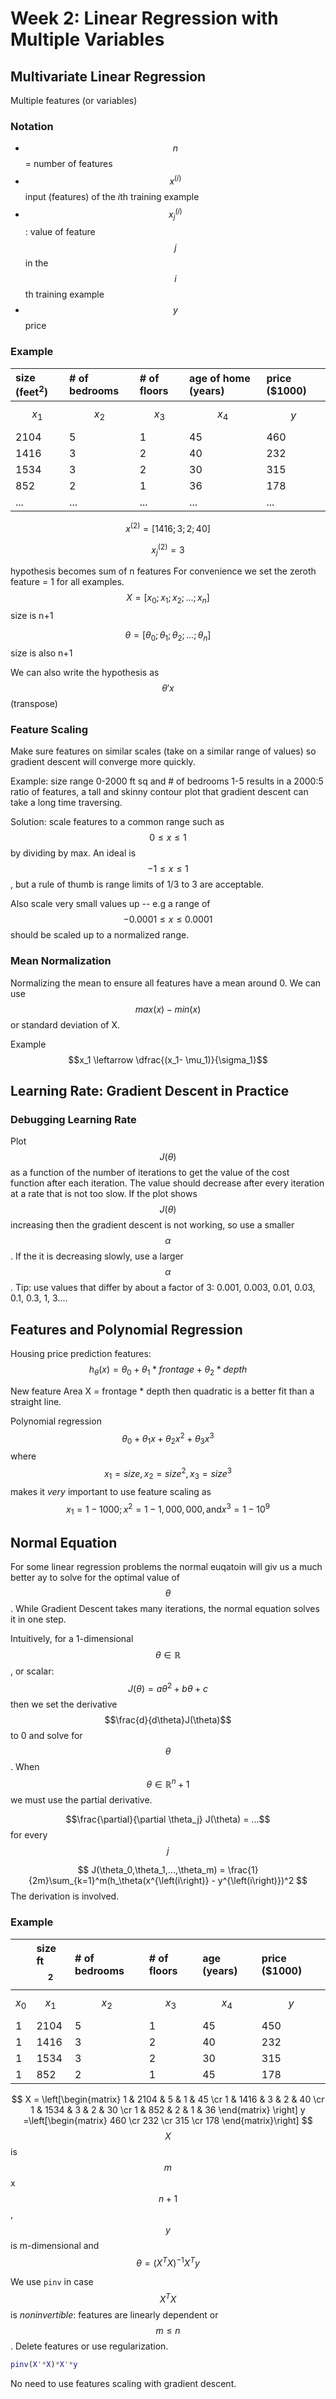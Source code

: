 # Week 2: Linear Regression with Multiple Variables

## Multivariate Linear Regression
Multiple features (or variables)

### Notation

* $$n$$ = number of features
* $$x^{\left(i\right)}$$ input (features) of the $i$th training example
* $$x_j^{\left(i\right)}$$: value of feature $$j$$ in the $$i$$th training example
* $$y$$ price

### Example

| size (feet<sup>2</sup>) | # of bedrooms | # of floors | age of home (years) | price ($1000)|
| :------------- | :------------- | :------------- | :------------- | :------------- |
| $$x_1$$ | $$x_2$$ | $$x_3$$ | $$x_4$$ | $$y$$ |
| 2104 | 5 | 1 | 45 | 460 |
| 1416 | 3 | 2 | 40 | 232 |
| 1534 | 3 | 2 | 30 | 315 |
| 852 | 2 | 1 | 36 | 178 |
| ... | ... | ... | ... | ... |

$$x^{\left(2\right)} = [ 1416; 3; 2; 40]$$

$$x_j^{\left(2\right)} = 3$$

hypothesis becomes sum of n features
For convenience we set the zeroth feature = 1 for all examples.
$$X = [x_0; x_1; x_2; ... ; x_n]$$ size is n+1

$$\theta = [\theta_0; \theta_1; \theta_2; ... ; \theta_n]$$ size is also n+1

We can also write the hypothesis as $$\theta'x$$ (transpose)

### Feature Scaling
Make sure features on similar scales (take on a similar range of values) so gradient descent will converge more quickly.

Example: size range 0-2000 ft sq and # of bedrooms 1-5 results in a 2000:5 ratio of features, a tall and skinny contour plot that gradient descent can take a long time traversing.

Solution: scale features to a common range such as $$0 \leq x \leq 1$$ by dividing  by max. An ideal is $$-1 \leq x \leq 1$$, but a rule of thumb is  range limits of 1/3 to 3 are acceptable.

Also scale very small values up -- e.g a range of $$-0.0001 \leq x \leq 0.0001$$ should be scaled up to a normalized range.

### Mean Normalization
Normalizing the mean to ensure all features have a mean around 0. We can use $$max(x) - min(x)$$ or standard deviation of X.

Example $$x_1 \leftarrow \dfrac{(x_1- \mu_1)}{\sigma_1}$$

## Learning Rate: Gradient Descent in Practice

### Debugging Learning Rate
Plot $$J\left(\theta\right)$$ as a function of the number of iterations to get the value of the cost function after each iteration. The value should decrease after every iteration at a rate that is not too slow.  If the plot shows $$J\left(\theta\right)$$ increasing then the gradient descent is not working, so use a smaller $$\alpha$$. If the it is decreasing slowly, use a larger $$\alpha$$. Tip: use values that differ by about a factor of 3: 0.001, 0.003, 0.01, 0.03, 0.1, 0.3, 1, 3....

## Features and Polynomial Regression

Housing price prediction features:
$$h_\theta(x) = \theta_0 + \theta_1 * frontage + \theta_2*depth$$

New feature Area X = frontage * depth then quadratic is a better fit than a straight line.

Polynomial regression
$$\theta_0 + \theta_1x + \theta_2x^2 + \theta_3x^3$$ where $$x_1 = size, x_2 = size^2, x_3 = size^3$$  makes it *very* important to use feature scaling
as $$x_1 = 1-1000; x^2=1-1,000,000, \text{and} x^3 = 1-10^9$$

## Normal Equation
For some linear regression problems the normal euqatoin will giv us a much better ay to solve for the optimal value of $$\theta$$.  While Gradient Descent takes many iterations, the normal equation solves it in one step.

Intuitively, for a 1-dimensional $$\theta \in \mathbb R$$, or scalar:
$$J(\theta) = a\theta^2 +b\theta +c$$ then we set the derivative $$\frac{d}{d\theta}J(\theta)$$ to 0 and solve for $$\theta$$. When $$\theta \in \mathbb R^n+1$$ we must use the partial derivative.

$$\frac{\partial}{\partial \theta_j} J(\theta) = ...$$ for every $$j$$

$$
J(\theta_0,\theta_1,...,\theta_m) = \frac{1}{2m}\sum_{k=1}^m(h_\theta(x^{\left(i\right)} - y^{\left(i\right)})^2
$$ The derivation is involved.

### Example
| | size ft$$^2$$  | # of bedrooms | # of floors | age (years) | price ($1000)|
| :------------- | :------------- | :------------- | :------------- | :------------- | :------------- |
| $$x_0$$ | $$x_1$$ | $$x_2$$ | $$x_3$$ | $$x_4$$ | $$y$$ |
| 1       | 2104 | 5 | 1 | 45 | 450 |
| 1       | 1416 | 3 | 2 | 40 | 232 |
| 1       | 1534 | 3 | 2 | 30 | 315 |
| 1       | 852  | 2 | 1 | 45 | 178 |

$$
X  = \left[\begin{matrix}
1 & 2104 & 5 & 1 & 45 \cr
1 & 1416 & 3 & 2 & 40 \cr
1 & 1534 & 3 & 2 & 30 \cr
1 & 852 & 2 & 1 & 36
\end{matrix} \right]
y =\left[\begin{matrix}
460 \cr 232 \cr 315 \cr 178
\end{matrix}\right]
$$
$$X$$ is $$m$$x$${n+1}$$, $$y$$ is m-dimensional and
$$\theta = (X^{T}X)^{-1}X^{T}y $$

We use ```pinv``` in case $$X^TX$$ is *noninvertible*: features are linearly dependent or $$m\le n$$. Delete features or use regularization.
```MatLab
pinv(X'*X)*X'*y
```
No need to use features scaling with gradient descent.

